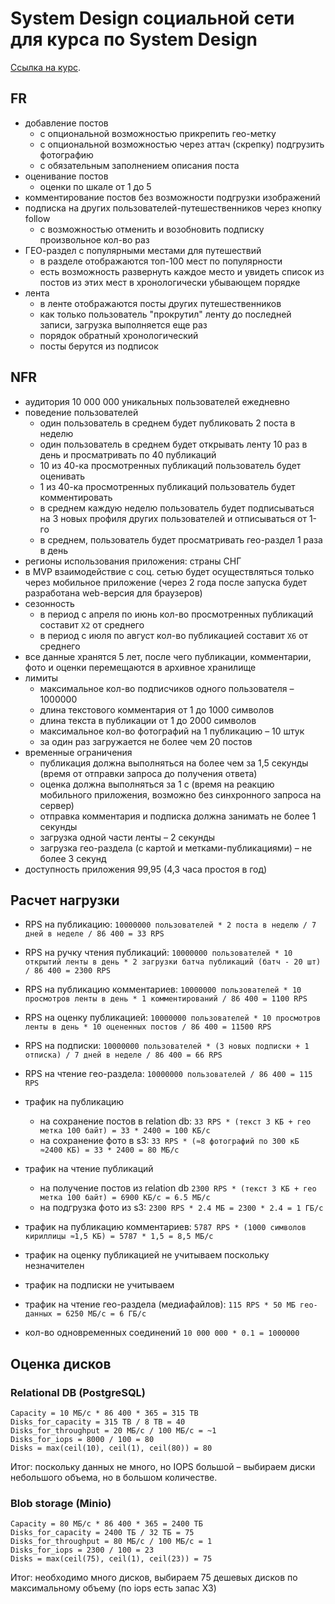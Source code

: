 # System Design социальной сети для курса по System Design

[Ссылка на курс](https://balun.courses/courses/system_design).

## FR

- добавление постов
  - с опциональной возможностью прикрепить гео-метку
  - с опциональной возможностью через аттач (скрепку) подгрузить фотографию
  - с обязательным заполнением описания поста
- оценивание постов 
  - оценки по шкале от 1 до 5
- комментирование постов без возможности подгрузки изображений
- подписка на других пользователей-путешественников через кнопку follow
  - с возможностью отменить и возобновить подписку произвольное кол-во раз
- ГЕО-раздел с популярными местами для путешествий 
  - в разделе отображаются топ-100 мест по популярности
  - есть возможность развернуть каждое место и увидеть список из постов из этих мест в хронологически убывающем порядке
- лента
  - в ленте отображаются посты других путешественников
  - как только пользователь "прокрутил" ленту до последней записи, загрузка выполняется еще раз
  - порядок обратный хронологический 
  - посты берутся из подписок

## NFR

- аудитория 10 000 000 уникальных пользователей ежедневно
- поведение пользователей
  - один пользователь в среднем будет публиковать 2 поста в неделю
  - один пользователь в среднем будет открывать ленту 10 раз в день и просматривать по 40 публикаций
  - 10 из 40-ка просмотренных публикаций пользователь будет оценивать
  - 1 из 40-ка просмотренных публикаций пользователь будет комментировать
  - в среднем каждую неделю пользователь будет подписываться на 3 новых профиля других пользователей и отписываться от 1-го
  - в среднем, пользователь будет просматривать гео-раздел 1 раза в день
- регионы использования приложения: страны СНГ
- в MVP взаимодействие с соц. сетью будет осуществляться только через мобильное приложение (через 2 года после запуска будет разработана web-версия для браузеров)
- сезонность
  - в период с апреля по июнь кол-во просмотренных публикаций составит `X2` от среднего
  - в период с июля по август кол-во публикацией составит `X6` от среднего
- все данные хранятся 5 лет, после чего публикации, комментарии, фото и оценки перемещаются в архивное хранилище
- лимиты
  - максимальное кол-во подписчиков одного пользователя – 1000000
  - длина текстового комментария от 1 до 1000 символов
  - длина текста в публикации от 1 до 2000 символов
  - максимальное кол-во фотографий на 1 публикацию – 10 штук
  - за один раз загружается не более чем 20 постов
- временные ограничения
  - публикация должна выполняться на более чем за 1,5 секунды (время от отправки запроса до получения ответа)
  - оценка должна выполняться за 1 с (время на реакцию мобильного приложения, возможно без синхронного запроса на сервер)
  - отправка комментария и подписка должна занимать не более 1 секунды
  - загрузка одной части ленты – 2 секунды
  - загрузка гео-раздела (с картой и метками-публикациями) – не более 3 секунд
- доступность приложения 99,95 (4,3 часа простоя в год)

## Расчет нагрузки

- RPS на публикацию: `10000000 пользователей * 2 поста в неделю / 7 дней в неделе / 86 400 = 33 RPS`
- RPS на ручку чтения публикаций: `10000000 пользователей * 10 открытий ленты в день * 2 загрузки батча публикаций (батч - 20 шт) / 86 400 = 2300 RPS`
- RPS на публикацию комментариев: `10000000 пользователей * 10 просмотров ленты в день * 1 комментирований / 86 400 = 1100 RPS`
- RPS на оценку публикацией: `10000000 пользователей * 10 просмотров ленты в день * 10 оцененных постов / 86 400 = 11500 RPS`
- RPS на подписки: `10000000 пользователей * (3 новых подписки + 1 отписка) / 7 дней в неделе / 86 400 = 66 RPS`
- RPS на чтение гео-раздела: `10000000 пользователей / 86 400 = 115 RPS`


- трафик на публикацию
  - на сохранение постов в relation db: `33 RPS * (текст 3 КБ + гео метка 100 байт) = 33 * 2400 = 100 КБ/с `
  - на сохранение фото в s3: `33 RPS * (≈8 фотографий по 300 кБ ≈2400 КБ) = 33 * 2400 = 80 МБ/с `
- трафик на чтение публикаций 
  - на получение постов из relation db `2300 RPS * (текст 3 КБ + гео метка 100 байт) = 6900 КБ/с = 6.5 МБ/с`
  - на подгрузка фото из s3: `2300 RPS * 2.4 МБ = 2300 * 2.4 = 1 ГБ/с `
- трафик на публикацию комментариев: `5787 RPS * (1000 символов кириллицы ≈1,5 КБ) = 5787 * 1,5 = 8,5 МБ/с `
- трафик на оценку публикацией не учитываем поскольку незначителен
- трафик на подписки не учитываем
- трафик на чтение гео-раздела (медиафайлов): `115 RPS * 50 МБ гео-данных = 6250 МБ/с = 6 ГБ/с`

- кол-во одновременных соединений `10 000 000 * 0.1 = 1000000`

## Оценка дисков

### Relational DB (PostgreSQL)

```
Сapacity = 10 МБ/с * 86 400 * 365 = 315 TB
Disks_for_capacity = 315 TB / 8 ТВ = 40
Disks_for_throughput = 20 МБ/с / 100 МБ/с = ~1
Disks_for_iops = 8000 / 100 = 80
Disks = max(ceil(10), ceil(1), ceil(80)) = 80
```

Итог: поскольку данных не много, но IOPS большой – выбираем диски небольшого объема, но в большом количестве.

### Blob storage (Minio)

```
Сapacity = 80 МБ/с * 86 400 * 365 = 2400 ТБ
Disks_for_capacity = 2400 ТБ / 32 ТБ = 75
Disks_for_throughput = 80 МБ/с / 100 МБ/с = 1
Disks_for_iops = 2300 / 100 = 23
Disks = max(ceil(75), ceil(1), ceil(23)) = 75
```

Итог: необходимо много дисков, выбираем 75 дешевых дисков по максимальному объему (по iops есть запас X3)